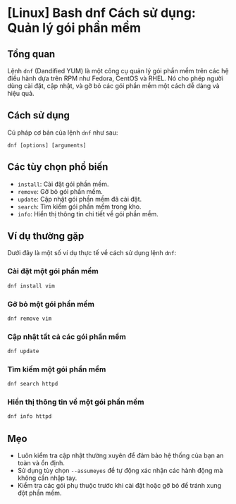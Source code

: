 # [Linux] Bash dnf Cách sử dụng: Quản lý gói phần mềm

## Tổng quan
Lệnh `dnf` (Dandified YUM) là một công cụ quản lý gói phần mềm trên các hệ điều hành dựa trên RPM như Fedora, CentOS và RHEL. Nó cho phép người dùng cài đặt, cập nhật, và gỡ bỏ các gói phần mềm một cách dễ dàng và hiệu quả.

## Cách sử dụng
Cú pháp cơ bản của lệnh `dnf` như sau:
```
dnf [options] [arguments]
```

## Các tùy chọn phổ biến
- `install`: Cài đặt gói phần mềm.
- `remove`: Gỡ bỏ gói phần mềm.
- `update`: Cập nhật gói phần mềm đã cài đặt.
- `search`: Tìm kiếm gói phần mềm trong kho.
- `info`: Hiển thị thông tin chi tiết về gói phần mềm.

## Ví dụ thường gặp
Dưới đây là một số ví dụ thực tế về cách sử dụng lệnh `dnf`:

### Cài đặt một gói phần mềm
```bash
dnf install vim
```

### Gỡ bỏ một gói phần mềm
```bash
dnf remove vim
```

### Cập nhật tất cả các gói phần mềm
```bash
dnf update
```

### Tìm kiếm một gói phần mềm
```bash
dnf search httpd
```

### Hiển thị thông tin về một gói phần mềm
```bash
dnf info httpd
```

## Mẹo
- Luôn kiểm tra cập nhật thường xuyên để đảm bảo hệ thống của bạn an toàn và ổn định.
- Sử dụng tùy chọn `--assumeyes` để tự động xác nhận các hành động mà không cần nhập tay.
- Kiểm tra các gói phụ thuộc trước khi cài đặt hoặc gỡ bỏ để tránh xung đột phần mềm.